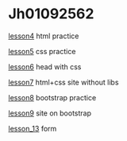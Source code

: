 # Jh01092562

[lesson4](https://jh01092562.github.io/lesson4/) html practice

[lesson5](https://jh01092562.github.io/lesson5/) css practice

[lesson6](https://jh01092562.github.io/lesson6/src/) head with css

[lesson7](https://jh01092562.github.io/lesson7/) html+css site without libs 

[lesson8](https://jh01092562.github.io/lesson8/) bootstrap practice

[lesson9](https://jh01092562.github.io/lesson9/) site on bootstrap

[lesson_13](https://andrewTheApostle.github.io/lesson13/) form
